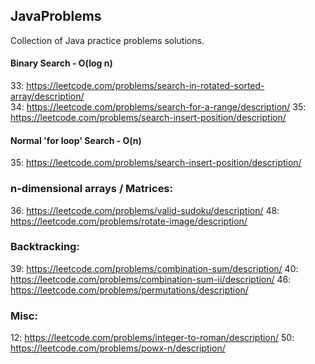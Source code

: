 ## JavaProblems

Collection of Java practice problems solutions.


#### Binary Search - O(log n)
33: https://leetcode.com/problems/search-in-rotated-sorted-array/description/  
34: https://leetcode.com/problems/search-for-a-range/description/
35: https://leetcode.com/problems/search-insert-position/description/

#### Normal 'for loop' Search - O(n)
35: https://leetcode.com/problems/search-insert-position/description/

### n-dimensional arrays / Matrices:
36: https://leetcode.com/problems/valid-sudoku/description/
48: https://leetcode.com/problems/rotate-image/description/

### Backtracking:
39: https://leetcode.com/problems/combination-sum/description/
40: https://leetcode.com/problems/combination-sum-ii/description/
46: https://leetcode.com/problems/permutations/description/

### Misc:
12: https://leetcode.com/problems/integer-to-roman/description/
50: https://leetcode.com/problems/powx-n/description/